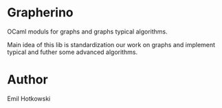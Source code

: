 Grapherino
==========

OCaml moduls for graphs and graphs typical algorithms.

Main idea of this lib is standardization our work on graphs and implement typical and futher some advanced algorithms.

Author
===========
Emil Hotkowski
